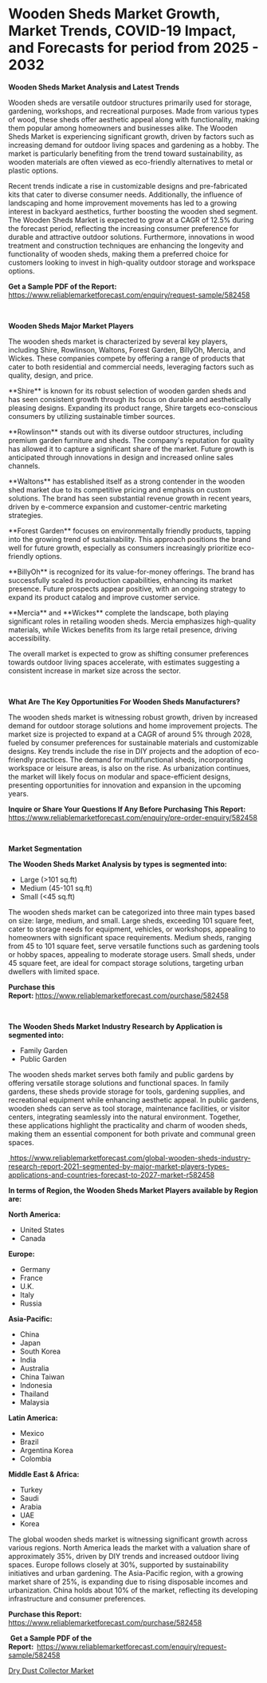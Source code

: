 <p><h1>Wooden Sheds Market Growth, Market Trends, COVID-19 Impact, and Forecasts for period from 2025 - 2032</h1></p><p><strong>Wooden Sheds Market Analysis and Latest Trends</strong></p>
<p><p>Wooden sheds are versatile outdoor structures primarily used for storage, gardening, workshops, and recreational purposes. Made from various types of wood, these sheds offer aesthetic appeal along with functionality, making them popular among homeowners and businesses alike. The Wooden Sheds Market is experiencing significant growth, driven by factors such as increasing demand for outdoor living spaces and gardening as a hobby. The market is particularly benefiting from the trend toward sustainability, as wooden materials are often viewed as eco-friendly alternatives to metal or plastic options.</p><p>Recent trends indicate a rise in customizable designs and pre-fabricated kits that cater to diverse consumer needs. Additionally, the influence of landscaping and home improvement movements has led to a growing interest in backyard aesthetics, further boosting the wooden shed segment. The Wooden Sheds Market is expected to grow at a CAGR of 12.5% during the forecast period, reflecting the increasing consumer preference for durable and attractive outdoor solutions. Furthermore, innovations in wood treatment and construction techniques are enhancing the longevity and functionality of wooden sheds, making them a preferred choice for customers looking to invest in high-quality outdoor storage and workspace options.</p></p>
<p><strong>Get a Sample PDF of the Report:&nbsp;</strong> <a href="https://www.reliablemarketforecast.com/enquiry/request-sample/582458?utm_campaign=3097&utm_medium=2&utm_source=Github&utm_content=ia&utm_term=23032025&utm_id=wooden-sheds">https://www.reliablemarketforecast.com/enquiry/request-sample/582458</a></p>
<p>&nbsp;</p>
<p><strong>Wooden Sheds Major Market Players</strong></p>
<p><p>The wooden sheds market is characterized by several key players, including Shire, Rowlinson, Waltons, Forest Garden, BillyOh, Mercia, and Wickes. These companies compete by offering a range of products that cater to both residential and commercial needs, leveraging factors such as quality, design, and price.</p><p>**Shire** is known for its robust selection of wooden garden sheds and has seen consistent growth through its focus on durable and aesthetically pleasing designs. Expanding its product range, Shire targets eco-conscious consumers by utilizing sustainable timber sources.</p><p>**Rowlinson** stands out with its diverse outdoor structures, including premium garden furniture and sheds. The company's reputation for quality has allowed it to capture a significant share of the market. Future growth is anticipated through innovations in design and increased online sales channels.</p><p>**Waltons** has established itself as a strong contender in the wooden shed market due to its competitive pricing and emphasis on custom solutions. The brand has seen substantial revenue growth in recent years, driven by e-commerce expansion and customer-centric marketing strategies.</p><p>**Forest Garden** focuses on environmentally friendly products, tapping into the growing trend of sustainability. This approach positions the brand well for future growth, especially as consumers increasingly prioritize eco-friendly options.</p><p>**BillyOh** is recognized for its value-for-money offerings. The brand has successfully scaled its production capabilities, enhancing its market presence. Future prospects appear positive, with an ongoing strategy to expand its product catalog and improve customer service.</p><p>**Mercia** and **Wickes** complete the landscape, both playing significant roles in retailing wooden sheds. Mercia emphasizes high-quality materials, while Wickes benefits from its large retail presence, driving accessibility.</p><p>The overall market is expected to grow as shifting consumer preferences towards outdoor living spaces accelerate, with estimates suggesting a consistent increase in market size across the sector.</p></p>
<p>&nbsp;</p>
<p><strong>What Are The Key Opportunities For Wooden Sheds Manufacturers?</strong></p>
<p><p>The wooden sheds market is witnessing robust growth, driven by increased demand for outdoor storage solutions and home improvement projects. The market size is projected to expand at a CAGR of around 5% through 2028, fueled by consumer preferences for sustainable materials and customizable designs. Key trends include the rise in DIY projects and the adoption of eco-friendly practices. The demand for multifunctional sheds, incorporating workspace or leisure areas, is also on the rise. As urbanization continues, the market will likely focus on modular and space-efficient designs, presenting opportunities for innovation and expansion in the upcoming years.</p></p>
<p><strong>Inquire or Share Your Questions If Any Before Purchasing This Report:</strong> <a href="https://www.reliablemarketforecast.com/enquiry/pre-order-enquiry/582458?utm_campaign=3097&utm_medium=2&utm_source=Github&utm_content=ia&utm_term=23032025&utm_id=wooden-sheds">https://www.reliablemarketforecast.com/enquiry/pre-order-enquiry/582458</a></p>
<p>&nbsp;</p>
<p><strong>Market Segmentation</strong></p>
<p><strong>The Wooden Sheds Market Analysis by types is segmented into:</strong></p>
<p><ul><li>Large (>101 sq.ft)</li><li>Medium (45-101 sq.ft)</li><li>Small (<45 sq.ft)</li></ul></p>
<p><p>The wooden sheds market can be categorized into three main types based on size: large, medium, and small. Large sheds, exceeding 101 square feet, cater to storage needs for equipment, vehicles, or workshops, appealing to homeowners with significant space requirements. Medium sheds, ranging from 45 to 101 square feet, serve versatile functions such as gardening tools or hobby spaces, appealing to moderate storage users. Small sheds, under 45 square feet, are ideal for compact storage solutions, targeting urban dwellers with limited space.</p></p>
<p><strong>Purchase this Report:&nbsp;</strong><a href="https://www.reliablemarketforecast.com/purchase/582458?utm_campaign=3097&utm_medium=2&utm_source=Github&utm_content=ia&utm_term=23032025&utm_id=wooden-sheds">https://www.reliablemarketforecast.com/purchase/582458</a></p>
<p>&nbsp;</p>
<p><strong>The Wooden Sheds Market Industry Research by Application is segmented into:</strong></p>
<p><ul><li>Family Garden</li><li>Public Garden</li></ul></p>
<p><p>The wooden sheds market serves both family and public gardens by offering versatile storage solutions and functional spaces. In family gardens, these sheds provide storage for tools, gardening supplies, and recreational equipment while enhancing aesthetic appeal. In public gardens, wooden sheds can serve as tool storage, maintenance facilities, or visitor centers, integrating seamlessly into the natural environment. Together, these applications highlight the practicality and charm of wooden sheds, making them an essential component for both private and communal green spaces.</p></p>
<p><a href="https://www.reliablemarketforecast.com/global-wooden-sheds-industry-research-report-2021-segmented-by-major-market-players-types-applications-and-countries-forecast-to-2027-market-r582458?utm_campaign=3097&utm_medium=2&utm_source=Github&utm_content=ia&utm_term=23032025&utm_id=wooden-sheds">&nbsp;https://www.reliablemarketforecast.com/global-wooden-sheds-industry-research-report-2021-segmented-by-major-market-players-types-applications-and-countries-forecast-to-2027-market-r582458</a></p>
<p><strong>In terms of Region, the Wooden Sheds Market Players available by Region are:</strong></p>
<p>
    <p> <strong> North America: </strong>
        <ul>
            <li>United States</li>
            <li>Canada</li>
        </ul>
        </p> 
    <p> <strong> Europe: </strong>
        <ul>
            <li>Germany</li>
            <li>France</li>
            <li>U.K.</li>
            <li>Italy</li>
            <li>Russia</li>
        </ul>
        </p> 
    <p> <strong> Asia-Pacific: </strong>
        <ul>
            <li>China</li>
            <li>Japan</li>
            <li>South Korea</li>
            <li>India</li>
            <li>Australia</li>
            <li>China Taiwan</li>
            <li>Indonesia</li>
            <li>Thailand</li>
            <li>Malaysia</li>
        </ul>
        </p> 
    <p> <strong> Latin America: </strong>
        <ul>
            <li>Mexico</li>
            <li>Brazil</li>
            <li>Argentina Korea</li>
            <li>Colombia</li>
        </ul>
        </p> 
    <p> <strong> Middle East & Africa: </strong>
        <ul>
            <li>Turkey</li>
            <li>Saudi</li>
            <li>Arabia</li>
            <li>UAE</li>
            <li>Korea</li>
        </ul>
    </p>
    </p>
<p><p>The global wooden sheds market is witnessing significant growth across various regions. North America leads the market with a valuation share of approximately 35%, driven by DIY trends and increased outdoor living spaces. Europe follows closely at 30%, supported by sustainability initiatives and urban gardening. The Asia-Pacific region, with a growing market share of 25%, is expanding due to rising disposable incomes and urbanization. China holds about 10% of the market, reflecting its developing infrastructure and consumer preferences.</p></p>
<p><strong>Purchase this Report: </strong><a href="https://www.reliablemarketforecast.com/purchase/582458?utm_campaign=3097&utm_medium=2&utm_source=Github&utm_content=ia&utm_term=23032025&utm_id=wooden-sheds">https://www.reliablemarketforecast.com/purchase/582458</a></p>
<p>&nbsp;<strong>Get a Sample PDF of the Report:&nbsp;&nbsp;</strong><a href="https://www.reliablemarketforecast.com/enquiry/request-sample/582458?utm_campaign=3097&utm_medium=2&utm_source=Github&utm_content=ia&utm_term=23032025&utm_id=wooden-sheds">https://www.reliablemarketforecast.com/enquiry/request-sample/582458</a></p>
<p><strong></strong></p>
<p><p><a href="https://github.com/haaszgettre6/Market-Research-Report-List-1/blob/main/dry-dust-collector-market.md?utm_campaign=3097&utm_medium=2&utm_source=Github&utm_content=ia&utm_term=23032025&utm_id=wooden-sheds">Dry Dust Collector Market</a></p></p>